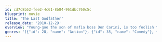```yaml
---
id: cd7c8b52-fee2-4c61-8b84-961dbc760c5c
blueprint: movie
title: 'The Last Godfather'
release_date: '2010-12-29'
overview: "Young-goo the son of mafia boss Don Carini, is too foolish to be part of the mafia elite. One day, Young-goo comes to his father and is trained by Tony V to be his father's successor. A few days later, Young-goo accidentally rescues Nancy, the only daughter of Don Bonfante, the boss of a rival mafia family. But Vinnie, an under-boss of the Bonfante family kidnapped her and fabricates that Young-goo has taken her. Vinnie's behavior provokes an armed conflict between the two families."
genres: '[{"id": 28, "name": "Action"}, {"id": 35, "name": "Comedy"}, {"id": 53, "name": "Thriller"}]'
---
```

